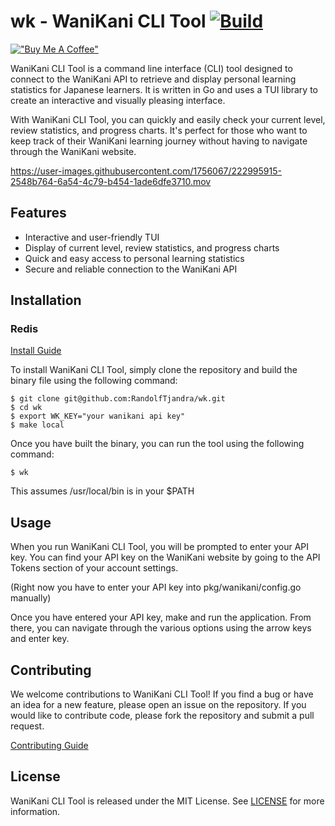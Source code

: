 # wk - WaniKani CLI Tool [![Build](https://github.com/RandolfTjandra/wk/actions/workflows/build.yml/badge.svg)](https://github.com/RandolfTjandra/wk/actions/workflows/build.yml)

[!["Buy Me A Coffee"](https://www.buymeacoffee.com/assets/img/custom_images/orange_img.png)](https://www.buymeacoffee.com/randolftjandra)

WaniKani CLI Tool is a command line interface (CLI) tool designed to connect to the WaniKani API to retrieve and display personal learning statistics for Japanese learners. It is written in Go and uses a TUI library to create an interactive and visually pleasing interface. 

With WaniKani CLI Tool, you can quickly and easily check your current level, review statistics, and progress charts. It's perfect for those who want to keep track of their WaniKani learning journey without having to navigate through the WaniKani website.

https://user-images.githubusercontent.com/1756067/222995915-2548b764-6a54-4c79-b454-1ade6dfe3710.mov      

## Features

- Interactive and user-friendly TUI
- Display of current level, review statistics, and progress charts
- Quick and easy access to personal learning statistics
- Secure and reliable connection to the WaniKani API

## Installation

### Redis
[Install Guide](https://redis.io/docs/getting-started/installation/)

To install WaniKani CLI Tool, simply clone the repository and build the binary file using the following command:

```
$ git clone git@github.com:RandolfTjandra/wk.git
$ cd wk 
$ export WK_KEY="your wanikani api key"
$ make local
```

Once you have built the binary, you can run the tool using the following command:

```
$ wk
```

This assumes /usr/local/bin is in your $PATH


## Usage

When you run WaniKani CLI Tool, you will be prompted to enter your API key. You can find your API key on the WaniKani website by going to the API Tokens section of your account settings.

(Right now you have to enter your API key into pkg/wanikani/config.go manually)

Once you have entered your API key, make and run the application. From there, you can navigate through the various options using the arrow keys and enter key. 

## Contributing

We welcome contributions to WaniKani CLI Tool! If you find a bug or have an idea for a new feature, please open an issue on the repository. 
If you would like to contribute code, please fork the repository and submit a pull request.

[Contributing Guide](https://github.com/randolftjandra/wk/blob/main/CONTRIBUTING.md)

## License

WaniKani CLI Tool is released under the MIT License. See [LICENSE](https://github.com/randolftjandra/wk/blob/main/LICENSE) for more information.


